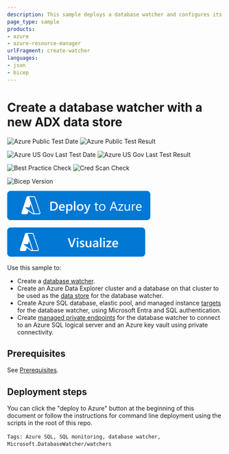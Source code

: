 ```yaml
---
description: This sample deploys a database watcher and configures its data store, SQL targets, and managed private endpoints.
page_type: sample
products:
- azure
- azure-resource-manager
urlFragment: create-watcher
languages:
- json
- bicep
---
```

# Create a database watcher with a new ADX data store

![Azure Public Test Date](https://azurequickstartsservice.blob.core.windows.net/badges/quickstarts/microsoft.databasewatcher/create-watcher/PublicLastTestDate.svg)
![Azure Public Test Result](https://azurequickstartsservice.blob.core.windows.net/badges/quickstarts/microsoft.databasewatcher/create-watcher/PublicDeployment.svg)

![Azure US Gov Last Test Date](https://azurequickstartsservice.blob.core.windows.net/badges/quickstarts/microsoft.databasewatcher/create-watcher/FairfaxLastTestDate.svg)
![Azure US Gov Last Test Result](https://azurequickstartsservice.blob.core.windows.net/badges/quickstarts/microsoft.databasewatcher/create-watcher/FairfaxDeployment.svg)

![Best Practice Check](https://azurequickstartsservice.blob.core.windows.net/badges/quickstarts/microsoft.databasewatcher/create-watcher/BestPracticeResult.svg)
![Cred Scan Check](https://azurequickstartsservice.blob.core.windows.net/badges/quickstarts/microsoft.databasewatcher/create-watcher/CredScanResult.svg)

![Bicep Version](https://azurequickstartsservice.blob.core.windows.net/badges/quickstarts/microsoft.databasewatcher/create-watcher/BicepVersion.svg)

[![Deploy To Azure](https://raw.githubusercontent.com/Azure/azure-quickstart-templates/master/1-CONTRIBUTION-GUIDE/images/deploytoazure.svg?sanitize=true)](https://portal.azure.com/#create/Microsoft.Template/uri/https%3A%2F%2Fraw.githubusercontent.com%2FAzure%2Fazure-quickstart-templates%2Fmaster%2Fquickstarts%2Fmicrosoft.databasewatcher%2Fcreate-watcher%2Fazuredeploy.json)

[![Visualize](https://raw.githubusercontent.com/Azure/azure-quickstart-templates/master/1-CONTRIBUTION-GUIDE/images/visualizebutton.svg?sanitize=true)](http://armviz.io/#/?load=https%3A%2F%2Fraw.githubusercontent.com%2FAzure%2Fazure-quickstart-templates%2Fmaster%2Fquickstarts%2Fmicrosoft.databasewatcher%2Fcreate-watcher%2Fazuredeploy.json)   


Use this sample to:
- Create a [database watcher](https://learn.microsoft.com/azure/azure-sql/database-watcher-overview).
- Create an Azure Data Explorer cluster and a database on that cluster to be used as the [data store](https://learn.microsoft.com/azure/azure-sql/database-watcher-manage#manage-data-store) for the database watcher.
- Create Azure SQL database, elastic pool, and managed instance [targets](https://learn.microsoft.com/azure/azure-sql/database-watcher-manage#add-sql-targets-to-a-watcher) for the database watcher, using Microsoft Entra and SQL authentication.
- Create [managed private endpoints](https://learn.microsoft.com/azure/azure-sql/database-watcher-manage#create-a-managed-private-endpoint) for the database watcher to connect to an Azure SQL logical server and an Azure key vault using private connectivity.

## Prerequisites

See [Prerequisites](https://learn.microsoft.com/azure/azure-sql/database-watcher-manage#prerequisites).

## Deployment steps

You can click the "deploy to Azure" button at the beginning of this document or follow the instructions for command line deployment using the scripts in the root of this repo.

`Tags: Azure SQL, SQL monitoring, database watcher, Microsoft.DatabaseWatcher/watchers`
